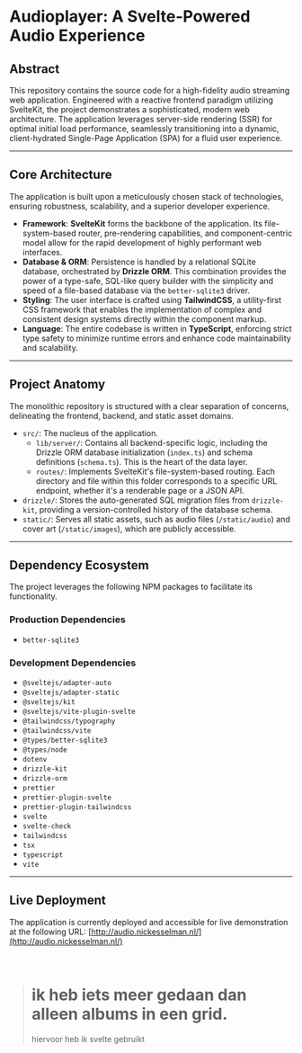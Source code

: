 # Audioplayer: A Svelte-Powered Audio Experience

## Abstract

This repository contains the source code for a high-fidelity audio streaming web application. Engineered with a reactive frontend paradigm utilizing SvelteKit, the project demonstrates a sophisticated, modern web architecture. The application leverages server-side rendering (SSR) for optimal initial load performance, seamlessly transitioning into a dynamic, client-hydrated Single-Page Application (SPA) for a fluid user experience.

---

## Core Architecture

The application is built upon a meticulously chosen stack of technologies, ensuring robustness, scalability, and a superior developer experience.

*   **Framework**: **SvelteKit** forms the backbone of the application. Its file-system-based router, pre-rendering capabilities, and component-centric model allow for the rapid development of highly performant web interfaces.
*   **Database & ORM**: Persistence is handled by a relational SQLite database, orchestrated by **Drizzle ORM**. This combination provides the power of a type-safe, SQL-like query builder with the simplicity and speed of a file-based database via the `better-sqlite3` driver.
*   **Styling**: The user interface is crafted using **TailwindCSS**, a utility-first CSS framework that enables the implementation of complex and consistent design systems directly within the component markup.
*   **Language**: The entire codebase is written in **TypeScript**, enforcing strict type safety to minimize runtime errors and enhance code maintainability and scalability.

---

## Project Anatomy

The monolithic repository is structured with a clear separation of concerns, delineating the frontend, backend, and static asset domains.

*   `src/`: The nucleus of the application.
    *   `lib/server/`: Contains all backend-specific logic, including the Drizzle ORM database initialization (`index.ts`) and schema definitions (`schema.ts`). This is the heart of the data layer.
    *   `routes/`: Implements SvelteKit's file-system-based routing. Each directory and file within this folder corresponds to a specific URL endpoint, whether it's a renderable page or a JSON API.
*   `drizzle/`: Stores the auto-generated SQL migration files from `drizzle-kit`, providing a version-controlled history of the database schema.
*   `static/`: Serves all static assets, such as audio files (`/static/audio`) and cover art (`/static/images`), which are publicly accessible.

---

## Dependency Ecosystem

The project leverages the following NPM packages to facilitate its functionality.

### Production Dependencies
*   `better-sqlite3`

### Development Dependencies
*   `@sveltejs/adapter-auto`
*   `@sveltejs/adapter-static`
*   `@sveltejs/kit`
*   `@sveltejs/vite-plugin-svelte`
*   `@tailwindcss/typography`
*   `@tailwindcss/vite`
*   `@types/better-sqlite3`
*   `@types/node`
*   `dotenv`
*   `drizzle-kit`
*   `drizzle-orm`
*   `prettier`
*   `prettier-plugin-svelte`
*   `prettier-plugin-tailwindcss`
*   `svelte`
*   `svelte-check`
*   `tailwindcss`
*   `tsx`
*   `typescript`
*   `vite`

---

## Live Deployment

The application is currently deployed and accessible for live demonstration at the following URL:
[http://audio.nickesselman.nl/](http://audio.nickesselman.nl/)

<br>

> # ik heb iets meer gedaan dan alleen albums in een grid.
>
> hiervoor heb ik svelte gebruikt
